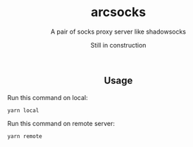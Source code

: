<div align="center">
  <h1>arcsocks</h1>
  <p>A pair of socks proxy server like shadowsocks</p>
  <p>Still in construction</p>
</div>
<br />
<h2 align="center">Usage</h2>

Run this command on local:
```
yarn local
```

Run this command on remote server:
```
yarn remote
```